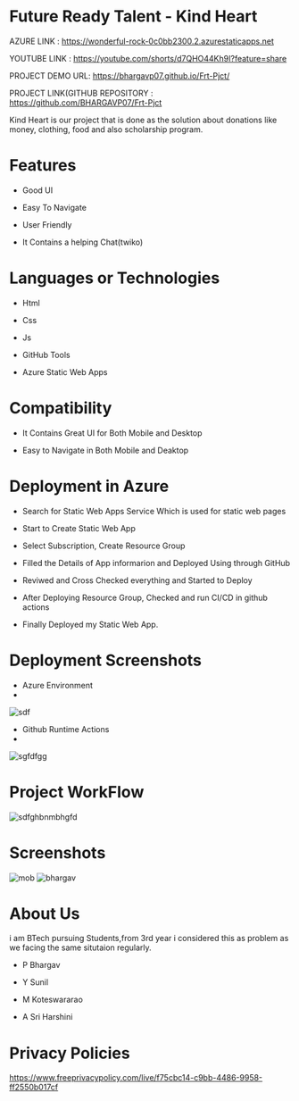 # Future Ready Talent - Kind Heart



AZURE LINK : https://wonderful-rock-0c0bb2300.2.azurestaticapps.net

YOUTUBE LINK : https://youtube.com/shorts/d7QHO44Kh9I?feature=share

PROJECT DEMO URL: https://bhargavp07.github.io/Frt-Pjct/


PROJECT LINK(GITHUB REPOSITORY : https://github.com/BHARGAVP07/Frt-Pjct 




 Kind Heart is our project that is done as the solution  about donations like money, clothing, food and also scholarship program.

# Features
-  Good UI

-  Easy To Navigate

-  User Friendly

-  It Contains a helping Chat(twiko)



# Languages or Technologies

-  Html

-  Css

-  Js

-  GitHub Tools

-  Azure Static Web Apps

# Compatibility
 -  It Contains Great UI for Both Mobile and Desktop
 
 -  Easy to Navigate in Both Mobile and Deaktop

# Deployment in Azure

-  Search for Static Web Apps Service Which is used for static web pages

-  Start to Create Static Web App

-  Select Subscription, Create Resource Group 

-  Filled the Details of App informarion and Deployed Using through GitHub

-  Reviwed and Cross Checked everything and Started to Deploy 

-  After Deploying Resource Group, Checked and run CI/CD in github actions 

-  Finally Deployed my Static Web App.

# Deployment  Screenshots

- Azure Environment
- 
![sdf](https://user-images.githubusercontent.com/113291883/198836205-c60e115f-4462-4541-8946-1a5ff5150166.PNG)


- Github Runtime Actions
- 
![sgfdfgg](https://user-images.githubusercontent.com/113291883/198836180-17a57ac5-fb88-43ad-9df6-552462a8beb7.PNG)

# Project WorkFlow

![sdfghbnmbhgfd](https://user-images.githubusercontent.com/113291883/198836196-6292bd23-5f42-4a50-852b-f8d0308881e3.PNG)


 
# Screenshots
![mob](https://user-images.githubusercontent.com/113291883/198835443-2b3e2acd-7fd2-4e23-9b48-a9f0d7d3410f.PNG)
![bhargav](https://user-images.githubusercontent.com/113291883/198835446-937f4b4e-c0c6-45e0-ac5a-c2a07241afc7.PNG)


# About Us
i am BTech pursuing Students,from 3rd year i considered this as problem as we facing the same situtaion regularly.

- P Bhargav

- Y Sunil

- M Koteswararao

- A Sri Harshini



# Privacy Policies 
https://www.freeprivacypolicy.com/live/f75cbc14-c9bb-4486-9958-ff2550b017cf
